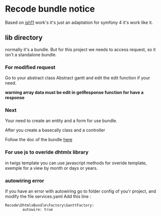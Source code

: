 # Recode bundle notice

 Based on [jsh11](https://github.com/jsh11/dhtmlx-bundle/blob/master/Resources/doc/index.md)   work's it's just an adaptation for symfony 4 it's work like it. 
 
 
 ## lib directory 
 
 normally it's a bundle. But for this project we needs to access request, so it isn't a standalone bundle.
 
 
 ### For modified request
 
 Go to your abstract class Abstract gantt and edit the edit function if your need.
 
  **warning array data must be edit in getResponse function for have a response**
  

### Next 

Your need to create an entity and a form for use bundle.

After you create a basecally class and a controller 

Follow the doc of the bundle [here](https://github.com/jsh11/dhtmlx-bundle/blob/master/Resources/doc/index.md)


### For use js to overide dhtmlx library

in twigs template you can use javascript methods for overide template, exemple for a view by month or days or years.


### autowiring error

If you have an error with autowiring go to folder config of you'r project, and modify the file services.yaml 
Add this line :

    Recode\DhtmlxBundle\Factory\GanttFactory:
            autowire: true
 
 

 
 
 